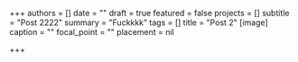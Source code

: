 +++
authors = []
date = ""
draft = true
featured = false
projects = []
subtitle = "Post 2222"
summary = "Fuckkkk"
tags = []
title = "Post 2"
[image]
caption = ""
focal_point = ""
placement = nil

+++

